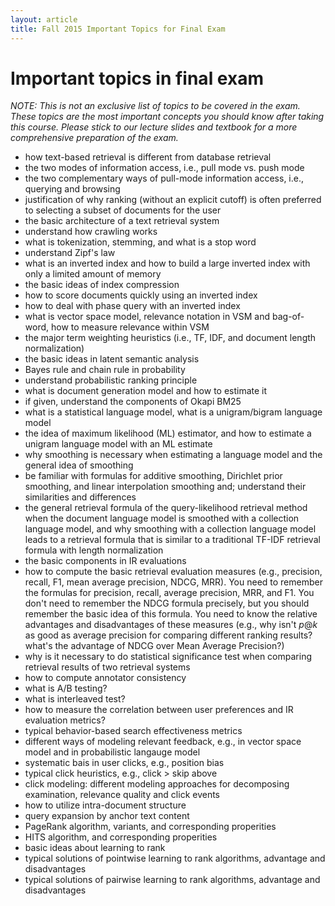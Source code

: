 ```yaml
---
layout: article
title: Fall 2015 Important Topics for Final Exam
---
```


# Important topics in final exam

*NOTE: This is not an exclusive list of topics to be covered in the exam. These topics are the most important concepts you should know after taking this course. Please stick to our lecture slides and textbook for a more comprehensive preparation of the exam.*

* how text-based retrieval is different from database retrieval
* the two modes of information access, i.e., pull mode vs. push mode
* the two complementary ways of pull-mode information access, i.e.,
  querying and browsing
* justification of why ranking (without an explicit cutoff) is often preferred to selecting
  a subset of documents for the user
* the basic architecture of a text retrieval system
* understand how crawling works
* what is tokenization, stemming, and what is a stop word
* understand Zipf's law
* what is an inverted index and how to build a large inverted index with
  only a limited amount of memory
* the basic ideas of index compression
* how to score documents quickly using an inverted index
* how to deal with phase query with an inverted index
* what is vector space model, relevance notation in VSM and bag-of-word, how to measure relevance within VSM
* the major term weighting heuristics (i.e., TF, IDF, and document length normalization)
* the basic ideas in latent semantic analysis
* Bayes rule and chain rule in probability
* understand probabilistic ranking principle
* what is document generation model and how to estimate it
* if given, understand the components of Okapi BM25
* what is a statistical language model, what is a unigram/bigram language model
* the idea of maximum likelihood (ML) estimator, and how to estimate a unigram language model with an ML estimate
* why smoothing is necessary when estimating a language model and the general idea of smoothing
* be familiar with formulas for additive smoothing, Dirichlet prior smoothing, and linear interpolation smoothing and; understand their similarities and differences
* the general retrieval formula of the query-likelihood retrieval method when the document language model is smoothed with a collection language model, and why smoothing with a collection language model leads to a retrieval formula that is similar to a traditional TF-IDF retrieval formula with length normalization
* the basic components in IR evaluations
* how to compute the basic retrieval evaluation measures (e.g., precision, recall, F1, mean average precision, NDCG, MRR). You need to remember the formulas for precision, recall, average precision, MRR, and F1. You don't need to remember the NDCG formula precisely, but you should remember the basic idea of this formula. You need to know the relative advantages and disadvantages of these measures (e.g., why isn't $p@k$ as good as average precision for comparing different ranking results? what's the advantage of NDCG over Mean Average Precision?)
* why is it necessary to do statistical significance test when comparing retrieval results of two retrieval systems
* how to compute annotator consistency
* what is A/B testing? 
* what is interleaved test? 
* how to measure the correlation between user preferences and IR evaluation metrics?
* typical behavior-based search effectiveness metrics
* different ways of modeling relevant feedback, e.g., in vector space model and in probabilistic langauge model
* systematic bais in user clicks, e.g., position bias
* typical click heuristics, e.g., click > skip above
* click modeling: different modeling approaches for decomposing examination, relevance quality and click events
* how to utilize intra-document structure
* query expansion by anchor text content
* PageRank algorithm, variants, and corresponding properities
* HITS algorithm, and corresponding properities
* basic ideas about learning to rank
* typical solutions of pointwise learning to rank algorithms, advantage and disadvantages
* typical solutions of pairwise learning to rank algorithms, advantage and disadvantages
